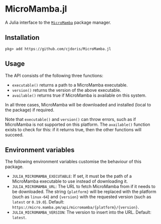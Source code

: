 # MicroMamba.jl

A Julia interface to the [`MicroMamba`](https://mamba.readthedocs.io/en/latest/user_guide/micromamba.html) package manager.

## Installation

```
pkg> add https://github.com/cjdoris/MicroMamba.jl
```

## Usage

The API consists of the following three functions:
- `executable()` returns a path to a MicroMamba executable.
- `version()` returns the version of the above executable.
- `available()` returns true if MicroMamba is available on this system.

In all three cases, MicroMamba will be downloaded and installed (local to the package)
if required.

Note that `executable()` and `version()` can throw errors, such as if MicroMamba is not
supported on this platform. The `available()` function exists to check for this: if it
returns true, then the other functions will succeed.

## Environment variables

The following environment variables customise the behaviour of this package.
- `JULIA_MICROMAMBA_EXECUTABLE`: If set, it must be the path of a MicroMamba executable to
  use instead of downloading it.
- `JULIA_MICROMAMBA_URL`: The URL to fetch MicroMamba from if it needs to be downloaded.
  The string `{platform}` will be replaced with the platform (such as `linux-64`) and
  `{version}` with the requested version (such as `latest` or `0.19.0`).
  Default: `https://micro.mamba.pm/api/micromamba/{platform}/{version}`.
- `JULIA_MICROMAMBA_VERSION`: The version to insert into the URL. Default: `latest`.

